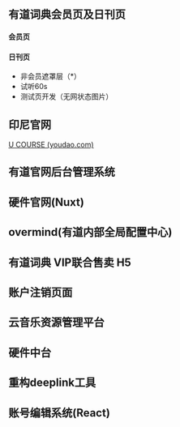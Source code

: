 ## 有道词典会员页及日刊页

#### 会员页

#### 日刊页

* 非会员遮罩层（*）
* 试听60s
* 测试页开发（无网状态图片）

## 印尼官网

[U COURSE (youdao.com)](https://inter.youdao.com/cloudfront/inter-web/uclass/official-web/index.html#/about?courseId=9)

## 有道官网后台管理系统

## 硬件官网(Nuxt)

## overmind(有道内部全局配置中心)

## 有道词典 VIP联合售卖 H5

## 账户注销页面

## 云音乐资源管理平台

## 硬件中台

## 重构deeplink工具

## 账号编辑系统(React)

